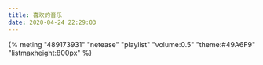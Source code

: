 ```yaml
---
title: 喜欢的音乐
date: 2020-04-24 22:29:03
---
```


{% meting "489173931" "netease" "playlist" "volume:0.5" "theme:#49A6F9" "listmaxheight:800px" %}
